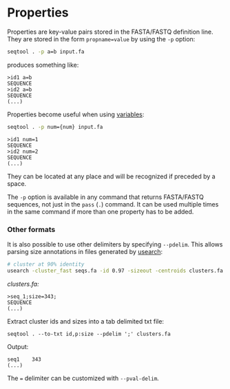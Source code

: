 # Properties

Properties are key-value pairs stored in the FASTA/FASTQ definition
line. They are stored in the form `propname=value` by using the
`-p` option:

```bash
seqtool . -p a=b input.fa
```

produces something like:

```
>id1 a=b
SEQUENCE
>id2 a=b
SEQUENCE
(...)
```

Properties become useful when using [variables](variables):

```bash
seqtool . -p num={num} input.fa
```
```
>id1 num=1
SEQUENCE
>id2 num=2
SEQUENCE
(...)
```

They can be located at any place and will be recognized if preceded by a space.

The `-p` option is available in any command that returns FASTA/FASTQ sequences,
not just in the `pass` (`.`) command. It can be used multiple times in the
same command if more than one property has to be added.

### Other formats

It is also possible to use other delimiters by specifying `--pdelim`. This
allows parsing size annotations in files generated by
[usearch](http://drive5.com/usearch/):

```bash
# cluster at 90% identity
usearch -cluster_fast seqs.fa -id 0.97 -sizeout -centroids clusters.fa
```
*clusters.fa:*
```
>seq_1;size=343;
SEQUENCE
(...)
```
Extract cluster ids and sizes into a tab delimited txt file:
```
seqtool . --to-txt id,p:size --pdelim ';' clusters.fa
```

Output:

```
seq1	343
(...)
```

The `=` delimiter can be customized with `--pval-delim`.
